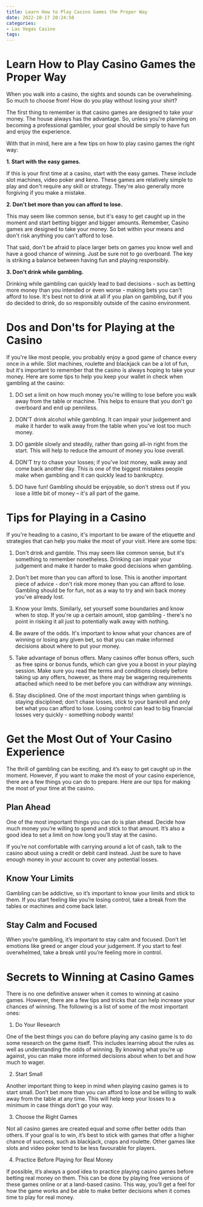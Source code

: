 ```yaml
---
title: Learn How to Play Casino Games the Proper Way
date: 2022-10-17 20:24:58
categories:
- Las Vegas Casino
tags:
---
```



#  Learn How to Play Casino Games the Proper Way

When you walk into a casino, the sights and sounds can be overwhelming. So much to choose from! How do you play without losing your shirt?

The first thing to remember is that casino games are designed to take your money. The house always has the advantage. So, unless you're planning on becoming a professional gambler, your goal should be simply to have fun and enjoy the experience.

With that in mind, here are a few tips on how to play casino games the right way:

**1. Start with the easy games.**

If this is your first time at a casino, start with the easy games. These include slot machines, video poker and keno. These games are relatively simple to play and don't require any skill or strategy. They're also generally more forgiving if you make a mistake.

**2. Don't bet more than you can afford to lose.**

This may seem like common sense, but it's easy to get caught up in the moment and start betting bigger and bigger amounts. Remember, Casino games are designed to take your money. So bet within your means and don't risk anything you can't afford to lose.

That said, don't be afraid to place larger bets on games you know well and have a good chance of winning. Just be sure not to go overboard. The key is striking a balance between having fun and playing responsibly.

**3. Don't drink while gambling.**

Drinking while gambling can quickly lead to bad decisions - such as betting more money than you intended or even worse - making bets you can't afford to lose. It's best not to drink at all if you plan on gambling, but if you do decided to drink, do so responsibly outside of the casino environment.

#  Dos and Don'ts for Playing at the Casino

If you're like most people, you probably enjoy a good game of chance every once in a while. Slot machines, roulette and blackjack can be a lot of fun, but it's important to remember that the casino is always hoping to take your money. Here are some tips to help you keep your wallet in check when gambling at the casino:

1. DO set a limit on how much money you're willing to lose before you walk away from the table or machine. This helps to ensure that you don't go overboard and end up penniless.

2. DON'T drink alcohol while gambling. It can impair your judgement and make it harder to walk away from the table when you've lost too much money.

3. DO gamble slowly and steadily, rather than going all-in right from the start. This will help to reduce the amount of money you lose overall.

4. DON'T try to chase your losses; if you've lost money, walk away and come back another day. This is one of the biggest mistakes people make when gambling and it can quickly lead to bankruptcy.

5. DO have fun! Gambling should be enjoyable, so don't stress out if you lose a little bit of money – it's all part of the game.

#  Tips for Playing in a Casino

If you're heading to a casino, it's important to be aware of the etiquette and strategies that can help you make the most of your visit. Here are some tips:

1) Don't drink and gamble. This may seem like common sense, but it's something to remember nonetheless. Drinking can impair your judgement and make it harder to make good decisions when gambling.

2) Don't bet more than you can afford to lose. This is another important piece of advice - don't risk more money than you can afford to lose. Gambling should be for fun, not as a way to try and win back money you've already lost.

3) Know your limits. Similarly, set yourself some boundaries and know when to stop. If you're up a certain amount, stop gambling - there's no point in risking it all just to potentially walk away with nothing.

4) Be aware of the odds. It's important to know what your chances are of winning or losing any given bet, so that you can make informed decisions about where to put your money.

5) Take advantage of bonus offers. Many casinos offer bonus offers, such as free spins or bonus funds, which can give you a boost in your playing session. Make sure you read the terms and conditions closely before taking up any offers, however, as there may be wagering requirements attached which need to be met before you can withdraw any winnings.

6) Stay disciplined. One of the most important things when gambling is staying disciplined; don't chase losses, stick to your bankroll and only bet what you can afford to lose. Losing control can lead to big financial losses very quickly - something nobody wants!

#  Get the Most Out of Your Casino Experience

The thrill of gambling can be exciting, and it’s easy to get caught up in the moment. However, if you want to make the most of your casino experience, there are a few things you can do to prepare. Here are our tips for making the most of your time at the casino.

## Plan Ahead

One of the most important things you can do is plan ahead. Decide how much money you’re willing to spend and stick to that amount. It’s also a good idea to set a limit on how long you’ll stay at the casino.

If you’re not comfortable with carrying around a lot of cash, talk to the casino about using a credit or debit card instead. Just be sure to have enough money in your account to cover any potential losses.

## Know Your Limits

Gambling can be addictive, so it’s important to know your limits and stick to them. If you start feeling like you’re losing control, take a break from the tables or machines and come back later.

## Stay Calm and Focused

When you’re gambling, it’s important to stay calm and focused. Don’t let emotions like greed or anger cloud your judgement. If you start to feel overwhelmed, take a break until you’re feeling more in control.

#  Secrets to Winning at Casino Games

There is no one definitive answer when it comes to winning at casino games. However, there are a few tips and tricks that can help increase your chances of winning. The following is a list of some of the most important ones:

1. Do Your Research

One of the best things you can do before playing any casino game is to do some research on the game itself. This includes learning about the rules as well as understanding the odds of winning. By knowing what you’re up against, you can make more informed decisions about when to bet and how much to wager.

2. Start Small

Another important thing to keep in mind when playing casino games is to start small. Don’t bet more than you can afford to lose and be willing to walk away from the table at any time. This will help keep your losses to a minimum in case things don’t go your way.

3. Choose the Right Games

Not all casino games are created equal and some offer better odds than others. If your goal is to win, it’s best to stick with games that offer a higher chance of success, such as blackjack, craps and roulette. Other games like slots and video poker tend to be less favourable for players.

4. Practice Before Playing for Real Money

If possible, it’s always a good idea to practice playing casino games before betting real money on them. This can be done by playing free versions of these games online or at a land-based casino. This way, you’ll get a feel for how the game works and be able to make better decisions when it comes time to play for real money.